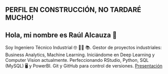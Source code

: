 ## PERFIL EN CONSTRUCCIÓN, NO TARDARÉ MUCHO!

## Hola, mi nombre es Raúl Alcauza 👋
Soy Ingeniero Técnico Industrial 🤓 👨‍🏫 📚. 
Gestor de proyectos industriales: Business Analytics,  Machine Learning. Iniciándome en Deep Learning y Computer Vision actualmente. Perfeccionando RStudio, Python, SQL (MySQL)  🖥️ y PowerBI. Git y GitHub para control de versiones.
[Presentación](raulalcauza/Captura.JPG)

<!--
**raulalcauza/raulalcauza** is a ✨ _special_ ✨ repository because its `README.md` (this file) appears on your GitHub profile.

Here are some ideas to get you started:

- 🔭 I’m currently working on ...
- 🌱 I’m currently learning ...
- 👯 I’m looking to collaborate on ...
- 🤔 I’m looking for help with ...
- 💬 Ask me about ...
- 📫 How to reach me: ...
- 😄 Pronouns: ...
- ⚡ Fun fact: ...
-->
